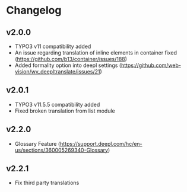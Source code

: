 # Changelog

## v2.0.0

- TYPO3 v11 compatibility added
- An issue regarding translation of inline elements in container fixed (https://github.com/b13/container/issues/188)
- Added formality option into deepl settings (https://github.com/web-vision/wv_deepltranslate/issues/21)

## v2.0.1

- TYPO3 v11.5.5 compatibility added
- Fixed broken translation from list module

## v2.2.0

- Glossary Feature (https://support.deepl.com/hc/en-us/sections/360005269340-Glossary)

## v2.2.1
-  Fix third party translations
